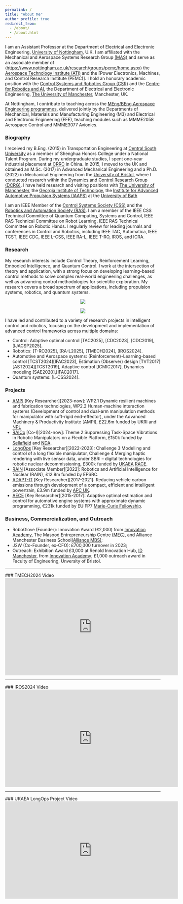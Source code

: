 ```yaml
---
permalink: /
title: "About Me"
author_profile: true
redirect_from: 
  - /about/
  - /about.html
---
```


I am an Assistant Professor at the Department of Electrical and Electronic Engineering, [University of Nottingham](https://www.nottingham.ac.uk/), U.K. I am affiliated with the Mechanical and Aerospace Systems Research Group [(MAS)](https://www.nottingham.ac.uk/research/groups/mas/index.aspx) and serve as an associate member of (https://www.nottingham.ac.uk/research/groups/pemc/home.aspx) the [Aerospace Technology Institute (ATI)](https://www.ati.org.uk/) and the [Power Electronics, Machines, and Control Research Institute (PEMC)]. I hold an honorary academic position with the [Control Systems and Robotics Group (CSR)](https://uom-csrgroup.uk/) and the [Centre for Robotics and AI](https://www.robotics.manchester.ac.uk/), the Department of Electrical and Electronic Engineering, [The University of Manchester](https://www.manchester.ac.uk), Manchester, UK. 

At Nottingham, I contribute to teaching across the [MEng/BEng Aerospace Engineering programmes](https://www.nottingham.ac.uk/studywithus/ugstudy/courses/UG/2025/Aerospace-Engineering-MEng-Hons-U7UAERSE.html), delivered jointly by the Departments of Mechanical, Materials and Manufacturing Engineering (M3) and Electrical and Electronic Engineering (EEE), teaching modules such as MMME2058 Aerospace Control and MMME3077 Avionics.


### Biography

I received my B.Eng. (2015) in Transportation Engineering at [Central South University](https://en.csu.edu.cn/) as a member of Shenghua Honors College under a 
National Talent Program. During my undergraduate studies, I spent one-year industrial placement at [CRRC](https://www.crrcgc.cc/en/) in China. In 2015, I moved to the UK and obtained an M.Sc. (2017) in Advanced Mechanical Engineering and a Ph.D. (2022) in Mechanical Engineering from the [University of Bristol](https://www.bristol.ac.uk/), where I conducted research within the [Dynamics and Control Research Group (DCRG)](https://www.bristol.ac.uk/engineering/research/dynamicscontrol/). I have held research and visiting positions with [The University of Manchester](https://www.manchester.ac.uk), the [Georgia Institute of Technology](https://www.gatech.edu/), the [Institute for Advanced Automotive Propulsion Systems (IAAPS)](https://iaaps.co.uk/) at the [University of Bath](https://www.bath.ac.uk/).

I am an IEEE Member of the [Control Systems Society (CSS)](https://www.ieeecss.org/) and the [Robotics and Automation Society (RAS)](https://www.ieee-ras.org/). I am a member of the IEEE CSS Technical Committee of Quantum Computing, Systems and Control, IEEE RAS Technical Committee on Robot Learning, IEEE RAS Technical Committee on Robotic Hands. I regularly review for leading journals and conferences in Control and Robotics, including IEEE TAC, Automatica, IEEE TCST, IEEE CDC, IEEE L-CSS, IEEE RA-L, IEEE T-RO, IROS, and ICRA.

### Research

My research interests include Control Theory, Reinforcement Learning, Embodied Intelligence, and Quantum Control. I work at the intersection of theory and application, with a strong focus on developing learning-based control methods to solve complex real-world engineering challenges, as well as advancing control methodologies for scientific exploration. My research covers a broad spectrum of applications, including propulsion systems, robotics, and quantum systems.

<p align="center">
<img src="https://raw.githubusercontent.com/Anthony-S-Chen/portfolio/master/images/Research_scope.jpg">
</p>

<p align="center">
<img src="https://raw.githubusercontent.com/Anthony-S-Chen/portfolio/master/images/applications.png">
</p>

I have led and contributed to a variety of research projects in intelligent control and robotics, focusing on the development and implementation of advanced control frameworks across multiple domains:
- Control: Adaptive optimal control [TAC2025], [CDC2023], [CDC2019], [IJACSP2025].
- Robotics: [T-RO2025], [RA-L2025], [TMECH2024], [IROS2024].
- Automotive and Aerospace systems: (Reinforcement)-Learning-based control [TCST2024][IFAC2023], Estimation (Observer) design [TVT2017][AST2024][TCST2019], Adaptive control [ICMIC2017], Dynamics modeling [SAE2020],[IFAC2017].
- Quantum systems: [L-CSS2024].


### Projects
- [AMPI](https://www.manchester.ac.uk/about/news/north-west-england-primed-to-become-advanced-manufacturing-hub-with-new-government-funding/) [Key Researcher][2023-now]: WP2.1 Dynamic resilient machines and fabrication technologies, WP2.2 Human-machine interaction systems (Development of control and dual-arm manipulation methods for manipulator with soft-rigid end-effector), under the Advanced Machinery & Productivity Institute (AMPI), £22.6m funded by UKRI and [NPL](https://www.npl.co.uk/)
- [RAICo](https://www.gov.uk/government/news/new-robotics-hub-opens-in-west-cumbria) [Co-I][2024-now]: Theme 2 Suppressing Task-Space Vibrations in Robotic Manipulators on a Flexible Platform, £150k funded by [Sellafield](https://www.gov.uk/government/organisations/sellafield-ltd) and [NDA](https://www.gov.uk/government/organisations/nuclear-decommissioning-authority).
- [LongOps](https://race.ukaea.uk/programmes/longops/) [Key Researcher][2022-2023]: Challenge 3 Modelling and control of a long flexible manipulator, Challenge 4 Merging haptic rendering with live sensor data, under SBRI – digital technologies for robotic nuclear decommissioning, £300k funded by [UKAEA](https://www.gov.uk/government/organisations/uk-atomic-energy-authority) [RACE](https://race.ukaea.uk/).
- [RAIN](https://rainhub.org.uk/) [Associate Member][2022]: Robotics and Artificial Intelligence for Nuclear (RAIN), £12.8m funded by EPSRC.
- [ADAPT-IT](https://www.apcuk.co.uk/impact/funded-projects/westfield-adapt/) [Key Researcher][2017-2021]: Reducing vehicle carbon emissions through development of a compact, efficient and intelligent powertrain, £3.9m funded by [APC UK](https://www.apcuk.co.uk/).
- [AECE](https://cordis.europa.eu/project/id/625531) [Key Researcher][2015-2017]: Adaptive optimal estimation and control for automotive engine systems with approximate dynamic programming, €231k funded by EU FP7 [Marie-Curie Fellowship](https://marie-sklodowska-curie-actions.ec.europa.eu/actions/postdoctoral-fellowships).

### Business, Commercialization, and Outreach
- RoboGlove (Founder): Innovation Award (£2,000) from [Innovation Academy](https://www.linkedin.com/in/uom-innovation-academy/?originalSubdomain=uk), The Masood Entrepreneurship Centre [(MEC)](https://www.entrepreneurship.manchester.ac.uk/), and Alliance Manchester Business School[(Alliance MBS)](https://www.alliancembs.manchester.ac.uk/);
- J2W (Co-Founder, ex-CFO): £700,000 turnover in 2023;
- Outreach: Exhibition Award £3,000 at Renold Innovation Hub, [ID Manchester](https://www.id-manchester.com/), from [Innovation Academy](https://www.linkedin.com/in/uom-innovation-academy/?originalSubdomain=uk); £1,000 outreach award in Faculty of Engineering, Unversity of Bristol.

<hr>
### TMECH2024 Video

<iframe width="560" height="315" src="https://www.youtube.com/embed/3HQk8qZHFpA?si=LcR68d3ieKAA7PiD" title="YouTube video player" frameborder="0" allow="accelerometer; autoplay; clipboard-write; encrypted-media; gyroscope; picture-in-picture; web-share" referrerpolicy="strict-origin-when-cross-origin" allowfullscreen></iframe>

<hr>
### IROS2024 Video

<iframe width="560" height="315" src="https://www.youtube.com/embed/BneKe8PxFhI?si=9uGXq1W_NYXqbmwI" title="YouTube video player" frameborder="0" allow="accelerometer; autoplay; clipboard-write; encrypted-media; gyroscope; picture-in-picture; web-share" referrerpolicy="strict-origin-when-cross-origin" allowfullscreen></iframe>

<hr>
### UKAEA LongOps Project Video

<iframe width="560" height="315" src="https://www.youtube.com/embed/xa45szoMe6g?si=HbSroKQAwDLqZ7tK" title="YouTube video player" frameborder="0" allow="accelerometer; autoplay; clipboard-write; encrypted-media; gyroscope; picture-in-picture; web-share" referrerpolicy="strict-origin-when-cross-origin" allowfullscreen></iframe>

